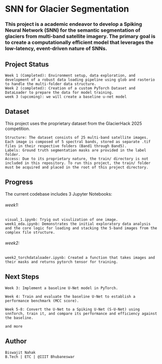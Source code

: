 # SNN for Glacier Segmentation

###  This project is a academic endeavor to develop a Spiking Neural Network (SNN) for the semantic segmentation of glaciers from multi-band satellite imagery. The primary goal is to create a computationally efficient model that leverages the low-latency, event-driven nature of SNNs.

## Project Status

    Week 1 (Completed): Environment setup, data exploration, and development of a robust data loading pipeline using glob and rasterio to handle the multi-folder data structure.
    Week 2 (completed): Creation of a custom PyTorch Dataset and DataLoader to prepare the data for model training.
    week 3 (upcoming): we will create a baseline u-net model

## Dataset
This project uses the proprietary dataset from the GlacierHack 2025 competition.

    Structure: The dataset consists of 25 multi-band satellite images. Each image is composed of 5 spectral bands, stored as separate .tif files in their respective folders (Band1 through Band5).
    Labels: Ground truth segmentation masks are provided in the label folder.
    Access: Due to its proprietary nature, the train/ directory is not included in this repository. To run this project, the train/ folder must be acquired and placed in the root of this project directory.

## Progress

The current codebase includes 3 Jupyter Notebooks:
###### week1:
    visual_1.ipynb: Tryig out visulization of one image.
    week1_eda.ipynb: Demonstrates the initial exploratory data analysis and the core logic for loading and stacking the 5-band images from the complex file structure.
###### week2:
    week2_torchdataloader.ipynb: Created a function that takes images and their masks and returns pytorch tensor for training.

## Next Steps

    Week 3: Implement a baseline U-Net model in PyTorch.

    Week 4: Train and evaluate the baseline U-Net to establish a performance benchmark (MCC score).

    Week 5-8: Convert the U-Net to a Spiking U-Net (S-U-Net) using snnTorch, train it, and compare its performance and efficiency against the baseline.

    and more 

## Author
    
    Biswajit Nahak
    B.Tech | ETC | @IIIT Bhubaneswar
